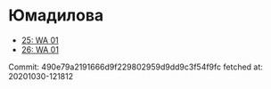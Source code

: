 # Юмадилова
- [25: WA 01](25.md)
- [26: WA 01](26.md)

Commit: 490e79a2191666d9f229802959d9dd9c3f54f9fc
 fetched at: 20201030-121812
